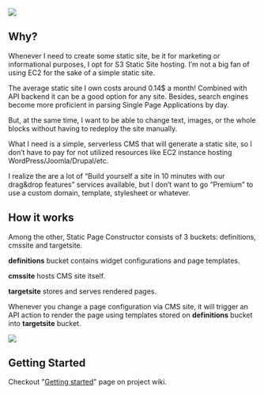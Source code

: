<img src="{{ '/assets/images/screenshot.png'| relative_url }}" style="max-width: 100%;">

## Why?

Whenever I need to create some static site, be it for marketing or informational purposes, I opt for S3 Static Site hosting. I’m not a big fan of using EC2 for the sake of a simple static site.

The average static site I own costs around 0.14$ a month! Combined with API backend it can be a good option for any site. Besides, search engines become more proficient in parsing Single Page Applications by day.

But, at the same time, I want to be able to change text, images, or the whole blocks without having to redeploy the site manually.

What I need is a simple, serverless CMS that will generate a static site, so I don’t have to pay for not utilized resources like EC2 instance hosting WordPress/Joomla/Drupal/etc.

I realize the are a lot of “Build yourself a site in 10 minutes with our drag&drop features” services available, but I don’t want to go “Premium” to use a custom domain, template, stylesheet or whatever.

## How it works

Among the other, Static Page Constructor consists of 3 buckets: definitions, cmssite and targetsite.

**definitions** bucket contains widget configurations and page templates.

**cmssite** hosts CMS site itself.

**targetsite** stores and serves rendered pages.

Whenever you change a page configuration via CMS site, it will trigger an API action to render the page using templates stored on **definitions** bucket into **targetsite** bucket.

<img src="https://s3.eu-central-1.amazonaws.com/japanesevedro/1*bFdhu-99LRM6wVrWR6wLQw.png" style="max-width: 100%;">

## Getting Started

Checkout "[Getting started](https://github.com/pkorzh/static-page-constructor/wiki/Getting-started)" page on project wiki.
